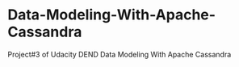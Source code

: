 # Data-Modeling-With-Apache-Cassandra
Project#3 of Udacity DEND Data Modeling With Apache Cassandra
